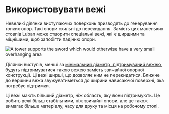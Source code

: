 Використовувати вежі
====

Невеликі ділянки виступаючих поверхонь призводять до генерування тонких опор. Такі опори схильні до перекидання. Замість цих маленьких стовпів Luban може створити спеціальні вежі, які є ширшими та міцнішими, щоб запобігти падінню опори.

![A tower supports the sword which would otherwise have a very small overhanging area](../images/support_use_towers.svg)

Ділянки виступів, менші за [мінімальний діаметр, підтримуваний вежею](support_minimal_diameter.md), будуть підтримуватися такою вежею замість звичайної опорної конструкції. Ці вежі ширші, що дозволяє ним не перекидатися. Ближче до вершини вежа звужуватиметься до ширини нависаючої поверхні, яка потребує підтримки.

Ці вежі мають більший діаметр, ніж область, яку вони підтримують. Це робить вежі більш стабільними, ніж звичайні опори, але це також вимагає більше матеріалу, часу для друку та місця на робочому столі.
